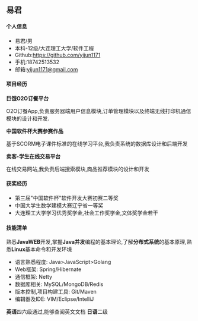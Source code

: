 ## 易君
#### **个人信息**
* 易君/男
* 本科-12级/大连理工大学/软件工程
* Github:https://github.com/yijun1171
* 手机:18742513532 
* 邮箱:yijun1171@gmail.com

#### **项目经历**

**巨饿O2O订餐平台**

O2O订餐App,负责服务器端用户信息模块,订单管理模块以及终端无线打印机通信模块的设计和开发.

**中国软件杯大赛参赛作品**

基于SCORM电子课件标准的在线学习平台,我负责系统的数据库设计和后端开发

**卖客-学生在线交易平台**

在线交易网站,我负责后端搜索模块,商品推荐模块的设计和开发

#### **获奖经历**

* 第三届"中国软件杯"软件开发大赛初赛二等奖
* 中国大学生数学建模大赛辽宁省一等奖
* 大连理工大学学习优秀奖学金,社会工作奖学金,文体奖学金若干

#### **技能清单**

熟悉**JavaWEB**开发,掌握**Java并发**编程的基本理论,了解**分布式系统**的基本原理,熟悉**Linux**基本命令和开发环境
 
 * 语言熟悉程度: Java>JavaScript>Golang
 * Web框架: Spring/Hibernate
 * 通信框架: Netty
 * 数据库相关: MySQL/MongoDB/Redis
 * 版本控制,项目构建工具: Git/Maven
 * 编辑器及IDE: VIM/Eclipse/IntelliJ

**英语**四六级通过,能够查阅英文文档 **日语**二级

